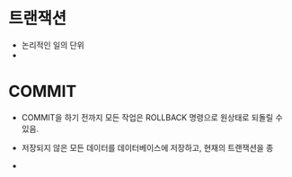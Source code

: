# 트랜잭션
- 논리적인 일의 단위 
- 

# COMMIT 
- COMMIT을 하기 전까지 모든 작업은 ROLLBACK 명령으로 원상태로 되돌릴 수 있음. 
- 저장되지 않은 모든 데이터를 데이터베이스에 저장하고, 현재의 트랜잭션을 종
 
- 
